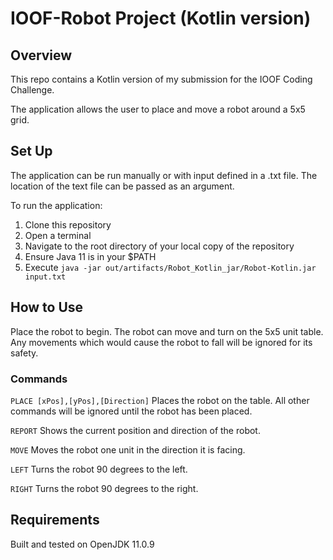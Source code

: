 # IOOF-Robot Project (Kotlin version)
## Overview
This repo contains a Kotlin version of my submission for the IOOF Coding Challenge.

The application allows the user to place and move a robot around a 5x5 grid.

## Set Up
The application can be run manually or with input defined in a .txt file.
The location of the text file can be passed as an argument.


To run the application:
1. Clone this repository
2. Open a terminal
3. Navigate to the root directory of your local copy of the repository
4. Ensure Java 11 is in your $PATH
5. Execute `java -jar out/artifacts/Robot_Kotlin_jar/Robot-Kotlin.jar input.txt`

## How to Use
Place the robot to begin. The robot can move and turn on the 5x5 unit table.
Any movements which would cause the robot to fall will be ignored for its safety.
### Commands
`PLACE [xPos],[yPos],[Direction]`
Places the robot on the table. All other commands will be ignored until the robot has been placed.

`REPORT`
Shows the current position and direction of the robot.

`MOVE`
Moves the robot one unit in the direction it is facing.

`LEFT`
Turns the robot 90 degrees to the left.

`RIGHT`
Turns the robot 90 degrees to the right.

## Requirements
Built and tested on OpenJDK 11.0.9


